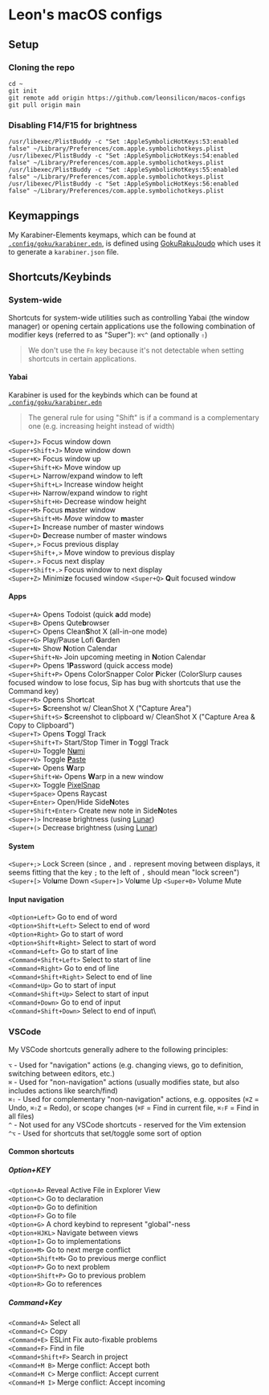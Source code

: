 # Leon's macOS configs

## Setup

### Cloning the repo

```shell
cd ~
git init
git remote add origin https://github.com/leonsilicon/macos-configs
git pull origin main
```

### Disabling F14/F15 for brightness

```shell
/usr/libexec/PlistBuddy -c "Set :AppleSymbolicHotKeys:53:enabled false" ~/Library/Preferences/com.apple.symbolichotkeys.plist
/usr/libexec/PlistBuddy -c "Set :AppleSymbolicHotKeys:54:enabled false" ~/Library/Preferences/com.apple.symbolichotkeys.plist
/usr/libexec/PlistBuddy -c "Set :AppleSymbolicHotKeys:55:enabled false" ~/Library/Preferences/com.apple.symbolichotkeys.plist
/usr/libexec/PlistBuddy -c "Set :AppleSymbolicHotKeys:56:enabled false" ~/Library/Preferences/com.apple.symbolichotkeys.plist
```

## Keymappings

My Karabiner-Elements keymaps, which can be found at [`.config/goku/karabiner.edn`](./.config/goku/karabiner.edn), is defined using [GokuRakuJoudo](https://github.com/yqrashawn/GokuRakuJoudo) which uses it to generate a `karabiner.json` file.

## Shortcuts/Keybinds

### System-wide

Shortcuts for system-wide utilities such as controlling Yabai (the window manager) or opening certain applications use the following combination of modifier keys (referred to as "Super"): `⌘⌥^` (and optionally `⇧`)

> We don't use the `Fn` key because it's not detectable when setting shortcuts in certain applications.

#### Yabai

Karabiner is used for the keybinds which can be found at [`.config/goku/karabiner.edn`](./.config/goku/karabiner.edn)

> The general rule for using "Shift" is if a command is a complementary one (e.g. increasing height instead of width)

`<Super+J>` Focus window down\
`<Super+Shift+J>` Move window down\
`<Super+K>` Focus window up\
`<Super+Shift+K>` Move window up\
`<Super+L>` Narrow/expand window to left\
`<Super+Shift+L>` Increase window height\
`<Super+H>` Narrow/expand window to right\
`<Super+Shift+H>` Decrease window height\
`<Super+M>` Focus **m**aster window\
`<Super+Shift+M>` _Move_ window to **m**aster\
`<Super+I>` **I**ncrease number of master windows\
`<Super+D>` **D**ecrease number of master windows\
`<Super+,>` Focus previous display\
`<Super+Shift+,>` Move window to previous display\
`<Super+.>` Focus next display\
`<Super+Shift+.>` Focus window to next display\
`<Super+Z>` Minimi**z**e focused window
`<Super+Q>` **Q**uit focused window

#### Apps

`<Super+A>` Opens Todoist (quick **a**dd mode)\
`<Super+B>` Opens Qute**b**rowser\
`<Super+C>` Opens Clean**S**hot X (all-in-one mode)\
`<Super+G>` Play/Pause Lofi **G**arden\
`<Super+N>` Show **N**otion Calendar\
`<Super+Shift+N>` Join upcoming meeting in **N**otion Calendar\
`<Super+P>` Opens 1**P**assword (quick access mode)\
`<Super+Shift+P>` Opens ColorSnapper Color **P**icker (ColorSlurp causes focused window to lose focus, Sip has bug with shortcuts that use the Command key)\
`<Super+R>` Opens Sho**r**tcat\
`<Super+S>` **S**creenshot w/ CleanShot X ("Capture Area")\
`<Super+Shift+S>` **S**creenshot to clipboard w/ CleanShot X ("Capture Area & Copy to Clipboard")\
`<Super+T>` Opens **T**oggl Track\
`<Super+Shift+T>` Start/Stop Timer in **T**oggl Track\
`<Super+U>` Toggle [N**u**mi](https://numi.app)\
`<Super+V>` Toggle [**P**aste](https://pasteapp.io/)\
`<Super+W>` Opens **W**arp\
`<Super+Shift+W>` Opens **W**arp in a new window\
`<Super+X>` Toggle [PixelSnap](https://getpixelsnap.com)\
`<Super+Space>` Opens Raycast\
`<Super+Enter>` Open/Hide Side**N**otes \
`<Super+Shift+Enter>` Create new note in Side**N**otes\
`<Super+)>` Increase brightness (using [Lunar](https://lunar.fyi))\
`<Super+(>` Decrease brightness (using [Lunar](https://lunar.fyi))

#### System

`<Super+;>` Lock Screen (since `,` and `.` represent moving between displays, it seems fitting that the key `;` to the left of `,` should mean "lock screen")
`<Super+[>` Vol**u**me Down
`<Super+]>` Vol**u**me Up
`<Super+0>` Volume Mute

#### Input navigation

`<Option+Left>` Go to end of word\
`<Option+Shift+Left>` Select to end of word\
`<Option+Right>` Go to start of word\
`<Option+Shift+Right>` Select to start of word\
`<Command+Left>` Go to start of line\
`<Command+Shift+Left>` Select to start of line\
`<Command+Right>` Go to end of line\
`<Command+Shift+Right>` Select to end of line\
`<Command+Up>` Go to start of input\
`<Command+Shift+Up>` Select to start of input\
`<Command+Down>` Go to end of input\
`<Command+Shift+Down>` Select to end of input\

### VSCode

My VSCode shortcuts generally adhere to the following principles:

`⌥` - Used for "navigation" actions (e.g. changing views, go to definition, switching between editors, etc.)\
`⌘` - Used for "non-navigation" actions (usually modifies state, but also includes actions like search/find)\
`⌘⇧` - Used for complementary "non-navigation" actions, e.g. opposites (`⌘Z` = Undo, `⌘⇧Z` = Redo), or scope changes (`⌘F` = Find in current file, `⌘⇧F` = Find in all files)\
`^` - Not used for any VSCode shortcuts - reserved for the Vim extension\
`^⌥` - Used for shortcuts that set/toggle some sort of option

#### Common shortcuts

##### Option+KEY

`<Option+A>` Reveal Active File in Explorer View\
`<Option+C>` Go to declaration\
`<Option+D>` Go to definition\
`<Option+F>` Go to file\
`<Option+G>` A chord keybind to represent "global"-ness\
`<Option+HJKL>` Navigate between views\
`<Option+I>` Go to implementations\
`<Option+M>` Go to next merge conflict\
`<Option+Shift+M>` Go to previous merge conflict\
`<Option+P>` Go to next problem\
`<Option+Shift+P>` Go to previous problem\
`<Option+R>` Go to references

##### Command+Key

`<Command+A>` Select all\
`<Command+C>` Copy\
`<Command+E>` ESLint Fix auto-fixable problems\
`<Command+F>` Find in file\
`<Command+Shift+F>` Search in project\
`<Command+M B>` Merge conflict: Accept both\
`<Command+M C>` Merge conflict: Accept current\
`<Command+M I>` Merge conflict: Accept incoming

